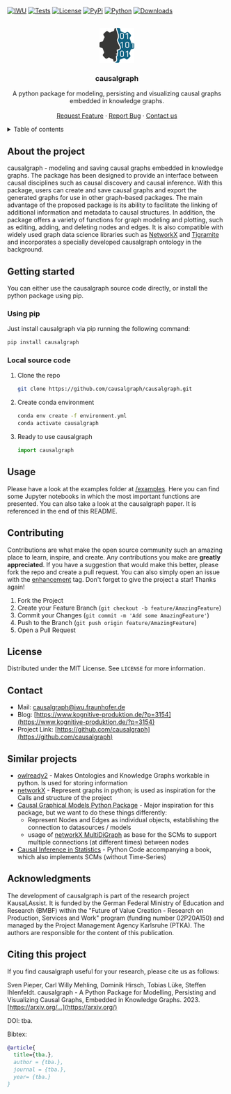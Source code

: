 
<!-- PROJECT SHIELDS -->
[![IWU][iwu-shield]](https://www.iwu.fraunhofer.de/)
[![Tests][pytest-shield]](https://github.com/causalgraph/causalgraph/actions)
[![License][mit-licence]](https://opensource.org/licenses/MIT)
[![PyPi][pypi-version]](https://pypi.org/project/causalgraph)
[![Python][python-version]](https://pypi.org/project/causalgraph)
[![Downloads][download-counter]](https://pypi.org/project/causalgraph)


<!-- PROJECT LOGO -->
<br />
<div align="center">
  <img src="causalgraph_logo.png" alt="Logo" width="80" height="80">
  <h3 align="center">causalgraph</h3>
  <p align="center">
    A python package for modeling, persisting and visualizing causal graphs embedded in knowledge graphs.
    <br />
    <!--<a href="https://github.com/othneildrew/Best-README-Template"><strong>Explore the docs »</strong></a>
    <br />-->
    <br />
    <a href="https://github.com/causalgraph/causalgraph/issues/new?labels=enhancement">Request Feature</a>
    ·
    <a href="https://github.com/causalgraph/causalgraph/issues/new?labels=bug">Report Bug</a>
    ·
    <a href="mailto:causalgraph@iwu.fraunhofer.de">Contact us</a>
  </p>
</div>


<!-- TABLE OF CONTENTS -->
<details>
  <summary>Table of contents</summary>
  <ol>
    <li><a href="#about-the-project">About the Project</a></li>
    <li><a href="#getting-started">Getting started</a></li>
    <li><a href="#usage">Usage</a></li>
    <li><a href="#contributing">Contributing</a></li>
    <li><a href="#license">License</a></li>
    <li><a href="#contact">Contact</a></li>
    <li><a href="#similar-projects">Similar Projects</a></li>
    <li><a href="#acknowledgments">Acknowledgments</a></li>
    <li><a href="#citing-this-project">Citing this project</a></li>
  </ol>
</details>


<!-- ABOUT THE PROJECT -->
## About the project

causalgraph - modeling and saving causal graphs embedded in knowledge graphs. The package has been designed to provide an interface between causal disciplines such as causal discovery and causal inference. With this package, users can create and save causal graphs and export the generated graphs for use in other graph-based packages. The main advantage of the proposed package is its ability to facilitate the linking of additional information and metadata to causal structures. In addition, the package offers a variety of functions for graph modeling and plotting, such as editing, adding, and deleting nodes and edges. It is also compatible with widely used graph data science libraries such as [NetworkX](https://github.com/networkx/networkx) and [Tigramite](https://github.com/jakobrunge/tigramite) and incorporates a specially developed causalgraph ontology in the background. 


<!-- GETTING STARTED -->
## Getting started

You can either use the causalgraph source code directly, or install the python package using pip.

<!-- PIP -->
### Using pip
Just install causalgraph via pip running the following command:

```sh
pip install causalgraph
```

<!-- LOCAL SOURCE CODE -->
### Local source code

1. Clone the repo
    ```sh
    git clone https://github.com/causalgraph/causalgraph.git
    ```
2. Create conda environment
    ```sh
    conda env create -f environment.yml
    conda activate causalgraph
    ```
3. Ready to use causalgraph
    ```python
    import causalgraph
    ```


<!-- USAGE EXAMPLES -->
## Usage

Please have a look at the examples folder at [/examples](./examples). Here you can find some Jupyter notebooks in which the most important functions are presented. You can also take a look at the causalgraph paper. It is referenced in the end of this README.


<!-- CONTRIBUTING -->
## Contributing

Contributions are what make the open source community such an amazing place to learn, inspire, and create. Any contributions you make are **greatly appreciated**. 
If you have a suggestion that would make this better, please fork the repo and create a pull request. You can also simply open an issue with the [enhancement](https://github.com/causalgraph/causalgraph/issues/new?labels=enhancement) tag.
Don't forget to give the project a star! Thanks again!

1. Fork the Project
2. Create your Feature Branch (`git checkout -b feature/AmazingFeature`)
3. Commit your Changes (`git commit -m 'Add some AmazingFeature'`)
4. Push to the Branch (`git push origin feature/AmazingFeature`)
5. Open a Pull Request

<!-- LICENSE -->
## License

Distributed under the MIT License. See `LICENSE` for more information.


<!-- CONTACT -->
## Contact

- Mail: causalgraph@iwu.fraunhofer.de
- Blog: [https://www.kognitive-produktion.de/?p=3154](https://www.kognitive-produktion.de/?p=3154)
- Project Link: [https://github.com/causalgraph](https://github.com/causalgraph)


<!-- SIMILAR PROJECTS -->
## Similar projects

- [owlready2](https://owlready2.readthedocs.io/en/v0.35/) - Makes Ontologies and Knowledge Graphs workable in python. Is used for storing information
- [networkX](https://networkx.org/) - Represent graphs in python; is used as inspiration for the Calls and structure of the project
- [Causal Graphical Models Python Package](https://github.com/ijmbarr/causalgraphicalmodels) - Major inspiration for this package, but we want to do these things differently:
  - Represent Nodes and Edges as individual objects, establishing the connection to datasources / models
  - usage of [networkX MultiDiGraph](https://networkx.org/documentation/stable/reference/classes/multidigraph.html) as base for the SCMs to support multiple connections (at different times) between nodes   
- [Causal Inference in Statistics](https://github.com/DataForScience/Causality/blob/master/CausalModel.py) - Python Code accompanying a book, which also implements SCMs (without Time-Series)


<!-- ACKNOWLEDGMENTS -->
## Acknowledgments

The development of causalgraph is part of the research project KausaLAssist. It is funded by the German Federal Ministry of Education and Research (BMBF) within the "Future of Value Creation - Research on Production, Services and Work" program (funding number 02P20A150) and managed by the Project Management Agency Karlsruhe (PTKA). The authors are responsible for the content of this publication.


<!-- CITING -->
## Citing this project

If you find causalgraph useful for your research, please cite us as follows:

Sven Pieper, Carl Willy Mehling, Dominik Hirsch, Tobias Lüke, Steffen Ihlenfeldt. causalgraph - A Python Package for Modelling, Persisting and Visualizing Causal Graphs, Embedded in Knowledge Graphs. 2023. [https://arxiv.org/...](https://arxiv.org/)

DOI: tba.

Bibtex:
```bibtex
@article{
  title={tba.},
  author = {tba.},
  journal = {tba.},
  year= {tba.}
}
```

<!-- MARKDOWN LINKS & IMAGES -->
[iwu-shield]: https://img.shields.io/badge/Fraunhofer-IWU-179C7D?style=flat-square
[pytest-shield]: https://img.shields.io/github/actions/workflow/status/causalgraph/causalgraph/python-app.yml?label=pytest&style=flat-square
[mit-licence]: https://img.shields.io/badge/License-MIT-yellow.svg?style=flat-square
[pypi-version]: https://img.shields.io/pypi/v/causalgraph?style=flat-square
[python-version]: https://img.shields.io/pypi/pyversions/causalgraph?style=flat-square
[download-counter]: https://img.shields.io/pypi/dm/causalgraph?style=flat-square
[enhancement-label-shield]: https://img.shields.io/github/labels/causalgraph/causalgraph/enhancement?style=flat-square

